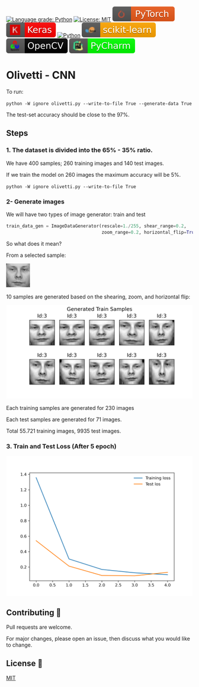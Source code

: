 [![Language grade: Python](https://img.shields.io/lgtm/grade/python/g/AhmetTavli/Olivetti-CNN.svg?logo=lgtm&logoWidth=18)](https://lgtm.com/projects/g/AhmetTavli/Olivetti-CNN/context:python)
[![License: MIT](https://img.shields.io/badge/License-MIT-yellow.svg)](https://opensource.org/licenses/MIT)
[![PyTorch](https://github.com/AhmetTavli/Badge/blob/master/badges/pytorch-badge.svg)](https://pytorch.org/)
[![Keras](https://github.com/AhmetTavli/Badge/blob/master/badges/keras_badge.svg)](https://keras.io/)
[![Python](https://upload.wikimedia.org/wikipedia/commons/f/fc/Blue_Python_3.7_Shield_Badge.svg)](https://www.python.org/)
[![Scikit-learn](https://github.com/AhmetTavli/Badge/blob/master/badges/scikit_learn_badge.svg)](https://scikit-learn.org/stable/)
[![OpenCV](https://github.com/AhmetTavli/Badge/blob/master/badges/opencv_badge.svg)](https://opencv.org/)
[![PyCharm](https://github.com/AhmetTavli/Badge/blob/master/badges/pycharm_badge.svg)](https://www.jetbrains.com/pycharm/)

# Olivetti - CNN

To run:

`python -W ignore olivetti.py --write-to-file True --generate-data True`

 The test-set accuracy should be close to the 97%.
 
 ## Steps
 
### 1. The dataset is divided into the 65% - 35% ratio.

We have 400 samples; 260 training images and 140 test images.

If we train the model on 260 images the maximum accuracy will be 5%.

`python -W ignore olivetti.py --write-to-file True`

### 2- Generate images 

We will have two types of image generator: train and test

```python
train_data_gen = ImageDataGenerator(rescale=1./255, shear_range=0.2, 
                                    zoom_range=0.2, horizontal_flip=True)
```

So what does it mean?

From a selected sample:

![Image of example_img](3_0.png)

10 samples are generated based on the shearing, zoom, and horizontal flip:

![Image of train_gen](gen_train_samples.png)

Each training samples are generated for 230 images

Each test samples are generated for 71 images.

Total 55.721 training images, 9935 test images.

### 3. Train and Test Loss (After 5 epoch)

 ![Image of loss](olivetti_loss.png)


## Contributing :thought_balloon:
Pull requests are welcome.

For major changes, please open an issue, then discuss what you would like to change.

 ## License :scroll:
[MIT](https://opensource.org/licenses/MIT)
